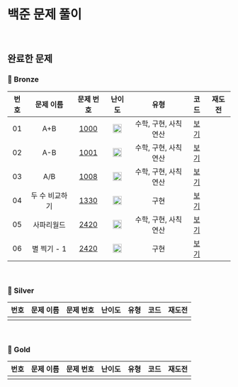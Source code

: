 # 백준 문제 풀이

<br>

## 완료한 문제

### 🥉 Bronze

| 번호 |   문제 이름    |                  문제 번호                   |                               난이도                                |         유형         |            코드             | 재도전 |
| :--: | :------------: | :------------------------------------------: | :-----------------------------------------------------------------: | :------------------: | :-------------------------: | :----: |
|  01  |      A+B       | [1000](https://www.acmicpc.net/problem/1000) | <img src="https://static.solved.ac/tier_small/1.svg" width="20px"/> | 수학, 구현, 사칙연산 | [보기](./Bronze/BOJ1000.js) |        |
|  02  |      A-B       | [1001](https://www.acmicpc.net/problem/1001) | <img src="https://static.solved.ac/tier_small/1.svg" width="20px"/> | 수학, 구현, 사칙연산 | [보기](./Bronze/BOJ1001.js) |        |
|  03  |      A/B       | [1008](https://www.acmicpc.net/problem/1008) | <img src="https://static.solved.ac/tier_small/1.svg" width="20px"/> | 수학, 구현, 사칙연산 | [보기](./Bronze/BOJ1008.js) |        |
|  04  | 두 수 비교하기 | [1330](https://www.acmicpc.net/problem/1330) | <img src="https://static.solved.ac/tier_small/1.svg" width="20px"/> |         구현         | [보기](./Bronze/BOJ1330.js) |        |
|  05  |   사파리월드   | [2420](https://www.acmicpc.net/problem/2420) | <img src="https://static.solved.ac/tier_small/1.svg" width="20px"/> | 수학, 구현, 사칙연산 | [보기](./Bronze/BOJ2420.js) |        |
|  06  |  별 찍기 - 1   | [2420](https://www.acmicpc.net/problem/2438) | <img src="https://static.solved.ac/tier_small/1.svg" width="20px"/> |         구현         | [보기](./Bronze/BOJ2438.js) |        |

<br>

### 🥈 Silver

| 번호 | 문제 이름 | 문제 번호 | 난이도 | 유형 | 코드 | 재도전 |
| :--: | :-------: | :-------: | :----: | :--: | :--: | :----: |
|      |           |           |        |      |

<br>

### 🥇 Gold

| 번호 | 문제 이름 | 문제 번호 | 난이도 | 유형 | 코드 | 재도전 |
| :--: | :-------: | :-------: | :----: | :--: | :--: | :----: |
|      |           |           |        |      |

[도전신청]: https://img.shields.io/badge/-도전신청-fd9090
[도전완료]: https://img.shields.io/badge/-도전완료-86b4f9
[다른버전]: https://img.shields.io/badge/-다른버전-646eff
[Bronze5]: https://static.solved.ac/tier_small/1.svg
[Bronze4]: https://static.solved.ac/tier_small/2.svg
[Bronze3]: https://static.solved.ac/tier_small/3.svg
[Bronze2]: https://static.solved.ac/tier_small/4.svg
[Bronze1]: https://static.solved.ac/tier_small/5.svg
[Silver5]: https://static.solved.ac/tier_small/6.svg
[Silver4]: https://static.solved.ac/tier_small/7.svg
[Silver3]: https://static.solved.ac/tier_small/8.svg
[Silver2]: https://static.solved.ac/tier_small/9.svg
[Silver1]: https://static.solved.ac/tier_small/10.svg
[Gold5]: https://static.solved.ac/tier_small/11.svg
[Gold4]: https://static.solved.ac/tier_small/12.svg
[Gold3]: https://static.solved.ac/tier_small/13.svg
[Gold2]: https://static.solved.ac/tier_small/14.svg
[Gold1]: https://static.solved.ac/tier_small/15.svg
